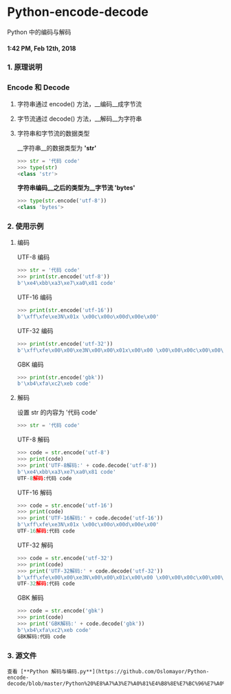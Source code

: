 # Python-encode-decode
Python 中的编码与解码

#### 1:42 PM, Feb 12th, 2018

### 1. 原理说明

### Encode 和 Decode

1. 字符串通过 encode() 方法，__编码__成字节流

2. 字节流通过 decode() 方法，__解码__为字符串

3. 字符串和字节流的数据类型

   __字符串__的数据类型为 __'str'__

   ```python
   >>> str = '代码 code'
   >>> type(str)
   <class 'str'>
   ```

   __字符串编码__之后的类型为__字节流 'bytes'__

   ```python
   >>> type(str.encode('utf-8'))
   <class 'bytes'>
   ```

### 2. 使用示例

1. 编码

   UTF-8 编码

   ```python
   >>> str = '代码 code'
   >>> print(str.encode('utf-8'))
   b'\xe4\xbb\xa3\xe7\xa0\x81 code'
   ```

   UTF-16 编码

   ```python
   >>> print(str.encode('utf-16'))
   b'\xff\xfe\xe3N\x01x \x00c\x00o\x00d\x00e\x00'
   ```

   UTF-32 编码

   ```python
   >>> print(str.encode('utf-32'))
   b'\xff\xfe\x00\x00\xe3N\x00\x00\x01x\x00\x00 \x00\x00\x00c\x00\x00\x00o\x00\x00\x00d\x00\x00\x00e\x00\x00\x00'
   ```

   GBK 编码

   ```python
   >>> print(str.encode('gbk'))
   b'\xb4\xfa\xc2\xeb code'
   ```

2. 解码

   设置 str 的内容为 '代码 code'

   ```python
   >>> str = '代码 code'
   ```

   UTF-8 解码

   ```python
   >>> code = str.encode('utf-8')
   >>> print(code)
   >>> print('UTF-8解码:' + code.decode('utf-8'))
   b'\xe4\xbb\xa3\xe7\xa0\x81 code'
   UTF-8解码:代码 code
   ```

   UTF-16 解码

   ```python
   >>> code = str.encode('utf-16')
   >>> print(code)
   >>> print('UTF-16解码:' + code.decode('utf-16'))
   b'\xff\xfe\xe3N\x01x \x00c\x00o\x00d\x00e\x00'
   UTF-16解码:代码 code
   ```

   UTF-32 解码

   ```python
   >>> code = str.encode('utf-32')
   >>> print(code)
   >>> print('UTF-32解码:' + code.decode('utf-32'))
   b'\xff\xfe\x00\x00\xe3N\x00\x00\x01x\x00\x00 \x00\x00\x00c\x00\x00\x00o\x00\x00\x00d\x00\x00\x00e\x00\x00\x00'
   UTF-32解码:代码 code
   ```

   GBK 解码

   ```python
   >>> code = str.encode('gbk')
   >>> print(code)
   >>> print('GBK解码:' + code.decode('gbk'))
   b'\xb4\xfa\xc2\xeb code'
   GBK解码:代码 code
   ```

### 3. 源文件

 	查看 [**Python 解码与编码.py**](https://github.com/Oslomayor/Python-encode-decode/blob/master/Python%20%E8%A7%A3%E7%A0%81%E4%B8%8E%E7%BC%96%E7%A0%81.py)
